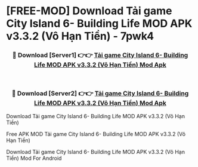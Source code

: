 # [FREE-MOD] Download Tải game City Island 6- Building Life MOD APK v3.3.2 (Vô Hạn Tiền) - 7pwk4


<div align="center">
<h3>🔴 Download [Server1] 👉👉 <a href="https://apk-comot.site?title=Tải_game_City_Island_6-_Building_Life_MOD_APK_v3.3.2_(Vô_Hạn_Tiền)">Tải game City Island 6- Building Life MOD APK v3.3.2 (Vô Hạn Tiền) Mod Apk</a></h3><br>

<h3>🔴 Download [Server2] 👉👉 <a href="https://apk-comot.site?title=Tải_game_City_Island_6-_Building_Life_MOD_APK_v3.3.2_(Vô_Hạn_Tiền)">Tải game City Island 6- Building Life MOD APK v3.3.2 (Vô Hạn Tiền) Mod Apk</a></h3>
</div>



Download Tải game City Island 6- Building Life MOD APK v3.3.2 (Vô Hạn Tiền) 

Free APK MOD Tải game City Island 6- Building Life MOD APK v3.3.2 (Vô Hạn Tiền) 

Download Tải game City Island 6- Building Life MOD APK v3.3.2 (Vô Hạn Tiền) Mod For Android
